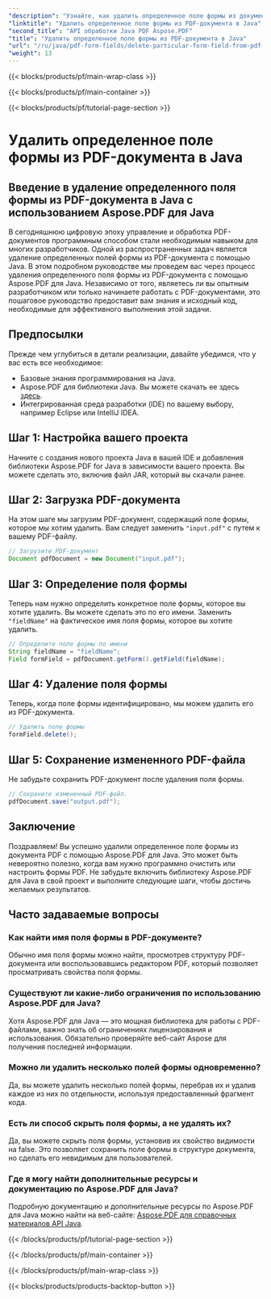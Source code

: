 ```yaml
---
"description": "Узнайте, как удалить определенное поле формы из документа PDF на Java без усилий с помощью Aspose.PDF для Java. Пошаговое руководство и исходный код предоставлены."
"linktitle": "Удалить определенное поле формы из PDF-документа в Java"
"second_title": "API обработки Java PDF Aspose.PDF"
"title": "Удалить определенное поле формы из PDF-документа в Java"
"url": "/ru/java/pdf-form-fields/delete-particular-form-field-from-pdf-document-in-java/"
"weight": 13
---
```


{{< blocks/products/pf/main-wrap-class >}}

{{< blocks/products/pf/main-container >}}

{{< blocks/products/pf/tutorial-page-section >}}

# Удалить определенное поле формы из PDF-документа в Java


## Введение в удаление определенного поля формы из PDF-документа в Java с использованием Aspose.PDF для Java

В сегодняшнюю цифровую эпоху управление и обработка PDF-документов программным способом стали необходимым навыком для многих разработчиков. Одной из распространенных задач является удаление определенных полей формы из PDF-документа с помощью Java. В этом подробном руководстве мы проведем вас через процесс удаления определенного поля формы из PDF-документа с помощью Aspose.PDF для Java. Независимо от того, являетесь ли вы опытным разработчиком или только начинаете работать с PDF-документами, это пошаговое руководство предоставит вам знания и исходный код, необходимые для эффективного выполнения этой задачи.

## Предпосылки

Прежде чем углубиться в детали реализации, давайте убедимся, что у вас есть все необходимое:

- Базовые знания программирования на Java.
- Aspose.PDF для библиотеки Java. Вы можете скачать ее здесь [здесь](https://releases.aspose.com/pdf/java/).
- Интегрированная среда разработки (IDE) по вашему выбору, например Eclipse или IntelliJ IDEA.

## Шаг 1: Настройка вашего проекта

Начните с создания нового проекта Java в вашей IDE и добавления библиотеки Aspose.PDF for Java в зависимости вашего проекта. Вы можете сделать это, включив файл JAR, который вы скачали ранее.

## Шаг 2: Загрузка PDF-документа

На этом шаге мы загрузим PDF-документ, содержащий поле формы, которое мы хотим удалить. Вам следует заменить `"input.pdf"` с путем к вашему PDF-файлу.

```java
// Загрузите PDF-документ
Document pdfDocument = new Document("input.pdf");
```

## Шаг 3: Определение поля формы

Теперь нам нужно определить конкретное поле формы, которое вы хотите удалить. Вы можете сделать это по его имени. Заменить `"fieldName"` на фактическое имя поля формы, которое вы хотите удалить.

```java
// Определите поле формы по имени
String fieldName = "fieldName";
Field formField = pdfDocument.getForm().getField(fieldName);
```

## Шаг 4: Удаление поля формы

Теперь, когда поле формы идентифицировано, мы можем удалить его из PDF-документа.

```java
// Удалить поле формы
formField.delete();
```

## Шаг 5: Сохранение измененного PDF-файла

Не забудьте сохранить PDF-документ после удаления поля формы.

```java
// Сохраните измененный PDF-файл.
pdfDocument.save("output.pdf");
```

## Заключение

Поздравляем! Вы успешно удалили определенное поле формы из документа PDF с помощью Aspose.PDF для Java. Это может быть невероятно полезно, когда вам нужно программно очистить или настроить формы PDF. Не забудьте включить библиотеку Aspose.PDF для Java в свой проект и выполните следующие шаги, чтобы достичь желаемых результатов.

## Часто задаваемые вопросы

### Как найти имя поля формы в PDF-документе?

Обычно имя поля формы можно найти, просмотрев структуру PDF-документа или воспользовавшись редактором PDF, который позволяет просматривать свойства поля формы.

### Существуют ли какие-либо ограничения по использованию Aspose.PDF для Java?

Хотя Aspose.PDF для Java — это мощная библиотека для работы с PDF-файлами, важно знать об ограничениях лицензирования и использования. Обязательно проверяйте веб-сайт Aspose для получения последней информации.

### Можно ли удалить несколько полей формы одновременно?

Да, вы можете удалить несколько полей формы, перебрав их и удалив каждое из них по отдельности, используя предоставленный фрагмент кода.

### Есть ли способ скрыть поля формы, а не удалять их?

Да, вы можете скрыть поля формы, установив их свойство видимости на false. Это позволяет сохранить поле формы в структуре документа, но сделать его невидимым для пользователей.

### Где я могу найти дополнительные ресурсы и документацию по Aspose.PDF для Java?

Подробную документацию и дополнительные ресурсы по Aspose.PDF для Java можно найти на веб-сайте: [Aspose.PDF для справочных материалов API Java](https://reference.aspose.com/pdf/java/).

{{< /blocks/products/pf/tutorial-page-section >}}

{{< /blocks/products/pf/main-container >}}

{{< /blocks/products/pf/main-wrap-class >}}

{{< blocks/products/products-backtop-button >}}